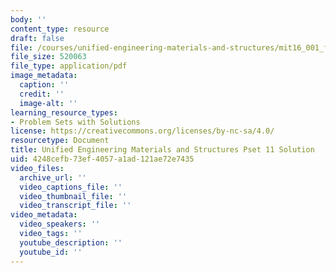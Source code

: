 ```yaml
---
body: ''
content_type: resource
draft: false
file: /courses/unified-engineering-materials-and-structures/mit16_001_f21_pset_11sol.pdf
file_size: 520063
file_type: application/pdf
image_metadata:
  caption: ''
  credit: ''
  image-alt: ''
learning_resource_types:
- Problem Sets with Solutions
license: https://creativecommons.org/licenses/by-nc-sa/4.0/
resourcetype: Document
title: Unified Engineering Materials and Structures Pset 11 Solution
uid: 4248cefb-73ef-4057-a1ad-121ae72e7435
video_files:
  archive_url: ''
  video_captions_file: ''
  video_thumbnail_file: ''
  video_transcript_file: ''
video_metadata:
  video_speakers: ''
  video_tags: ''
  youtube_description: ''
  youtube_id: ''
---
```

